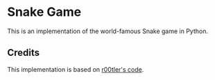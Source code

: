 # Snake Game

This is an implementation of the world-famous Snake game in Python.

## Credits

This implementation is based on [r00tler's code](https://github.com/r00tler/snake-pygame).

